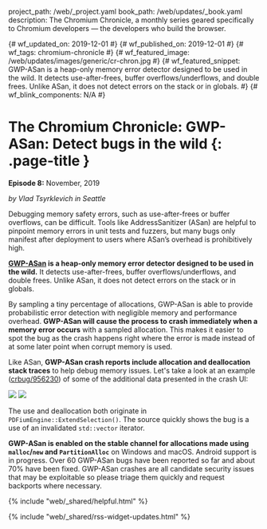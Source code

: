 project_path: /web/_project.yaml
book_path: /web/updates/_book.yaml
description: The Chromium Chronicle, a monthly series geared specifically to Chromium developers — the developers who build the browser.

{# wf_updated_on: 2019-12-01 #}
{# wf_published_on: 2019-12-01 #}
{# wf_tags: chromium-chronicle #}
{# wf_featured_image: /web/updates/images/generic/cr-chron.jpg #}
{# wf_featured_snippet: GWP-ASan is a heap-only memory error detector designed to be used in the wild. It detects use-after-frees, buffer overflows/underflows, and double frees. Unlike ASan, it does not detect errors on the stack or in globals. #}
{# wf_blink_components: N/A #}

# The Chromium Chronicle: GWP-ASan: Detect bugs in the wild {: .page-title }

**Episode 8:** November, 2019

*by Vlad Tsyrklevich in Seattle*

Debugging memory safety errors, such as use-after-frees or buffer overflows,
can be difficult. Tools like AddressSanitizer (ASan) are helpful to pinpoint
memory errors in unit tests and fuzzers, but many bugs only manifest after
deployment to users where ASan’s overhead is prohibitively high.

**[GWP-ASan][gwp-asan] is a heap-only memory error detector designed to be
used in the wild.** It detects use-after-frees, buffer overflows/underflows,
and double frees. Unlike ASan, it does not detect errors on the stack or in
globals.

By sampling a tiny percentage of allocations, GWP-ASan is able to provide
probabilistic error detection with negligible memory and performance overhead.
**GWP-ASan will cause the process to crash immediately when a memory error
occurs** with a sampled allocation. This makes it easier to spot the bug as
the crash happens right where the error is made instead of at some later point
when corrupt memory is used.

Like ASan, **GWP-ASan crash reports include allocation and deallocation stack
traces** to help debug memory issues. Let's take a look at an example
([crbug/956230](https://crbug.com/956230)) of some of the additional data
presented in the crash UI:

<img src="/web/updates/images/2019/12/cr-chron/img1.png">

<img src="/web/updates/images/2019/12/cr-chron/img2.png">

The use and deallocation both originate in `PDFiumEngine::ExtendSelection()`.
The source quickly shows the bug is a use of an invalidated `std::vector`
iterator.

**GWP-ASan is enabled on the stable channel for allocations made using
`malloc`/`new` and `PartitionAlloc`** on Windows and macOS. Android support is
in progress. Over 60 GWP-ASan bugs have been reported so far and about 70%
have been fixed. GWP-ASan crashes are all candidate security issues that
may be exploitable so please triage them quickly and request backports
where necessary.

[gwp-asan]: https://chromium.googlesource.com/chromium/src/+/lkgr/docs/gwp_asan.md

{% include "web/_shared/helpful.html" %}

{% include "web/_shared/rss-widget-updates.html" %}
